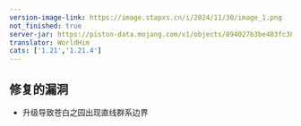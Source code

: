 ```yaml
---
version-image-link: https://image.stapxs.cn/i/2024/11/30/image_1.png
not_finished: true
server-jar: https://piston-data.mojang.com/v1/objects/894027b3be403fc387c289781f9fdaca0cdc1aef/server.jar
translator: WorldHim
cats: ['1.21','1.21.4']
---
```

## 修复的漏洞
* 升级导致苍白之园出现直线群系边界